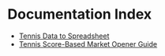 # Documentation Index

- [Tennis Data to Spreadsheet](DataToSpreadsheet.md)
- [Tennis Score-Based Market Opener Guide](OpenMyMarketsByScore.md)